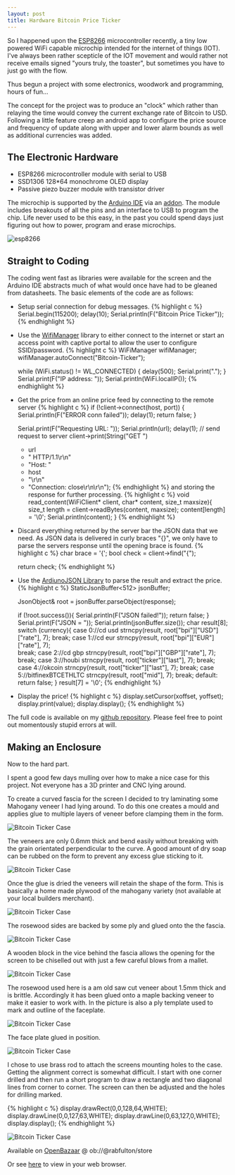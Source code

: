 ```yaml
---
layout: post
title: Hardware Bitcoin Price Ticker
---
```


So I happened upon the [ESP8266](https://en.wikipedia.org/wiki/ESP8266) microcontroller recently, a tiny low powered WiFi capable microchip intended for the internet of things (IOT). I've always been rather scepticle of the IOT movement and would rather not receive emails signed "yours truly, the toaster", but sometimes you have to just go with the flow.

Thus begun a project with some electronics, woodwork and programming, hours of fun...

The concept for the project was to produce an "clock" which rather than relaying the time would convey the current exchange rate of Bitcoin to USD. Following a little feature creep an android app to configure the price source and frequency of update along with upper and lower alarm bounds as well as additional currencies was added.


## The Electronic Hardware

* ESP8266 microcontroller module with serial to USB
* SSD1306 128*64 monochrome OLED display
* Passive piezo buzzer module with transistor driver

The microchip is supported by the [Arduino IDE](https://www.arduino.cc/en/Main/Software) via an [addon](https://github.com/esp8266/Arduino). The module includes breakouts of all the pins and an interface to USB to program the chip. Life never used to be this easy, in the past you could spend days just figuring out how to power, program and erase microchips.

![esp8266](/img/esp8266.jpg)

## Straight to Coding

The coding went fast as libraries were available for the screen and the Arduino IDE abstracts much of what would once have had to be gleaned from datasheets. The basic elements of the code are as follows:

* Setup serial connection for debug messages.
{% highlight c %}
Serial.begin(115200);
delay(10);
  Serial.println(F("Bitcoin Price Ticker"));
{% endhighlight %} 
* Use the [WifiManager](https://github.com/tzapu/WiFiManager) library to either connect to the internet or start an access point with captive portal to allow the user to configure SSID/password.
{% highlight c %}
  WiFiManager wifiManager;
  wifiManager.autoConnect("Bitcoin-Ticker");  

  while (WiFi.status() != WL_CONNECTED) {
    delay(500);
    Serial.print(".");
  }
  Serial.print(F("IP address: "));
  Serial.println(WiFi.localIP()); 
{% endhighlight %}
* Get the price from an online price feed by connecting to the remote server
	{% highlight c %}
  if (!client->connect(host, port)) {
    Serial.println(F("ERROR conn failed"));
    delay(1);
    return false;
  }
  
  Serial.print(F("Requesting URL: "));
  Serial.println(url);
  delay(1);
  // send request to server
  client->print(String("GET ") 
  + url 
  + " HTTP/1.1\r\n" 
  + "Host: " 
  + host 
  + "\r\n" 
  + "Connection: close\r\n\r\n");
 {% endhighlight %}
and storing the response for further processing.
{% highlight c %}
 void read_content(WiFiClient* client, char* content, size_t maxsize){
   size_t length = client->readBytes(content, maxsize);
   content[length] = '\0';
   Serial.println(content); 
 }
{% endhighlight %}

* Discard everything returned by the server bar the JSON data that we need. As JSON data is delivered in curly braces "{}", we only have to parse the servers response until the opening brace is found.
{% highlight c %}
  char brace = '{';
  bool check = client->find("{");

  return check;
{% endhighlight %}
* Use the [ArdiunoJSON Library](https://github.com/bblanchon/ArduinoJson) to parse the result and extract the price.
{% highlight c %}
  StaticJsonBuffer<512> jsonBuffer;

  JsonObject& root = jsonBuffer.parseObject(response);

  if (!root.success()){
    Serial.println(F("JSON failed!"));
    return false;
  }
  Serial.print(F("JSON = "));
  Serial.println(jsonBuffer.size());
  char result[8];
  switch (currency){
    case 0://cd usd
        strncpy(result, root["bpi"]["USD"]["rate"], 7);
        break;
    case 1://cd eur
       strncpy(result, root["bpi"]["EUR"]["rate"], 7);     
       break;
    case 2://cd gbp
       strncpy(result, root["bpi"]["GBP"]["rate"], 7);
       break;
    case 3://houbi
       strncpy(result, root["ticker"]["last"], 7);
       break;
    case 4://okcoin
       strncpy(result, root["ticker"]["last"], 7);
       break;
    case 5://bitfinexBTCETHLTC
       strncpy(result, root["mid"], 7);
       break;
    default:
       return false;
  }
  result[7] = '\0';
{% endhighlight %}
* Display the price!
{% highlight c %}
 display.setCursor(xoffset, yoffset);
 display.print(value);
 display.display();
{% endhighlight %}
 
The full code is available on my [github repository](https://github.com/rabfulton/HardwareBitcoinTicker). Please feel free to point out momentously stupid errors at will.
 
## Making an Enclosure
 
Now to the hard part.
 
I spent a good few days mulling over how to make a nice case for this project. Not everyone has a 3D printer and CNC lying around.

To create a curved fascia for the screen I decided to try laminating some Mahogany veneer I had lying around. To do this one creates a mould and applies glue to multiple layers of veneer before clamping them in the form.

 ![Bitcoin Ticker Case](/img/btc1.jpg)

The veneers are only 0.6mm thick and bend easily without breaking with the grain orientated perpendicular to the curve. A good amount of dry soap can be rubbed on the form to prevent any excess glue sticking to it.

 ![Bitcoin Ticker Case](/img/btc2.jpg)

Once the glue is dried the veneers will retain the shape of the form. This is basically a home made plywood of the mahogany variety (not available at your local builders merchant).

 ![Bitcoin Ticker Case](/img/btc3.jpg)

The rosewood sides are backed by some ply and glued onto the the fascia.

 ![Bitcoin Ticker Case](/img/btc4.jpg)

A wooden block in the vice behind the fascia allows the opening for the screen to be chiselled out with just a few careful blows from a mallet.
 
 ![Bitcoin Ticker Case](/img/btc5.jpg)

The rosewood used here is a am old saw cut veneer about 1.5mm thick and is brittle. Accordingly it has been glued onto a maple backing veneer to make it easier to work with. In the picture is also a ply template used to mark and outline of the faceplate.

 ![Bitcoin Ticker Case](/img/btc6.jpg)
  
The face plate glued in position.

 ![Bitcoin Ticker Case](/img/btc7.jpg)

I chose to use brass rod to attach the screens mounting holes to the case. Getting the alignment correct is somewhat difficult. I start with one corner drilled and then run a short program to draw a rectangle and two diagonal lines from corner to corner. The screen can then be adjusted and the holes for drilling marked.

{% highlight c %}
  display.drawRect(0,0,128,64,WHITE);
  display.drawLine(0,0,127,63,WHITE);
  display.drawLine(0,63,127,0,WHITE);
  display.display();
{% endhighlight %}

![Bitcoin Ticker Case](/img/btc8.jpg)

Available on [OpenBazaar](http://openbazaar.org/) @ ob://@rabfulton/store

Or see [here](http://duosear.ch/@rabfulton) to view in your web browser.

<script type='text/javascript' src='https://www.etsy.com/assets/js/etsy_mini_shop.js'></script><script type='text/javascript'>new Etsy.Mini(10967912,'gallery',4,3,0,'https://www.etsy.com');</script>
